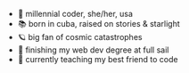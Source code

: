 - 💫 millennial coder, she/her, usa
- 📚 born in cuba, raised on stories & starlight
- 🪐 big fan of cosmic catastrophes
- 🧡 finishing my web dev degree at full sail
- 🔮 currently teaching my best friend to code
